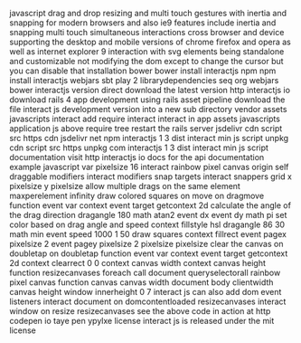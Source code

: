 javascript drag and drop resizing and multi touch gestures with inertia and snapping for modern browsers and also ie9 features include inertia and snapping multi touch simultaneous interactions cross browser and device supporting the desktop and mobile versions of chrome firefox and opera as well as internet explorer 9 interaction with svg elements being standalone and customizable not modifying the dom except to change the cursor but you can disable that installation bower bower install interactjs npm npm install interactjs webjars sbt play 2 librarydependencies seq org webjars bower interactjs version direct download the latest version http interactjs io download rails 4 app development using rails asset pipeline download the file interact js development version into a new sub directory vendor assets javascripts interact add require interact interact in app assets javascripts application js above require tree restart the rails server jsdelivr cdn script src https cdn jsdelivr net npm interactjs 1 3 dist interact min js script unpkg cdn script src https unpkg com interactjs 1 3 dist interact min js script documentation visit http interactjs io docs for the api documentation example javascript var pixelsize 16 interact rainbow pixel canvas origin self draggable modifiers interact modifiers snap targets interact snappers grid x pixelsize y pixelsize allow multiple drags on the same element maxperelement infinity draw colored squares on move on dragmove function event var context event target getcontext 2d calculate the angle of the drag direction dragangle 180 math atan2 event dx event dy math pi set color based on drag angle and speed context fillstyle hsl dragangle 86 30 math min event speed 1000 1 50 draw squares context fillrect event pagex pixelsize 2 event pagey pixelsize 2 pixelsize pixelsize clear the canvas on doubletap on doubletap function event var context event target getcontext 2d context clearrect 0 0 context canvas width context canvas height function resizecanvases foreach call document queryselectorall rainbow pixel canvas function canvas canvas width document body clientwidth canvas height window innerheight 0 7 interact js can also add dom event listeners interact document on domcontentloaded resizecanvases interact window on resize resizecanvases see the above code in action at http codepen io taye pen ypylxe license interact js is released under the mit license